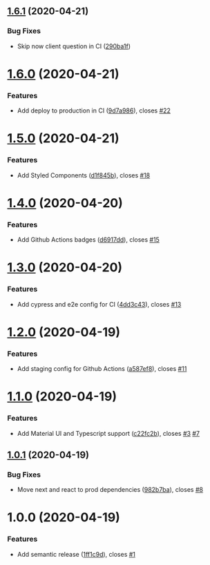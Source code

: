 ## [1.6.1](https://github.com/amalv/guestbook/compare/v1.6.0...v1.6.1) (2020-04-21)


### Bug Fixes

* Skip now client question in CI ([290ba1f](https://github.com/amalv/guestbook/commit/290ba1fe3935dc75fb6e747ae81dee2ce05dafe1))

# [1.6.0](https://github.com/amalv/guestbook/compare/v1.5.0...v1.6.0) (2020-04-21)


### Features

* Add deploy to production in CI ([9d7a986](https://github.com/amalv/guestbook/commit/9d7a98691dc76b8141b5e0108ce3215149d8cfd8)), closes [#22](https://github.com/amalv/guestbook/issues/22)

# [1.5.0](https://github.com/amalv/guestbook/compare/v1.4.0...v1.5.0) (2020-04-21)


### Features

* Add Styled Components ([d1f845b](https://github.com/amalv/guestbook/commit/d1f845bfc16c99965d59448ff32c830bd92ee65e)), closes [#18](https://github.com/amalv/guestbook/issues/18)

# [1.4.0](https://github.com/amalv/guestbook/compare/v1.3.0...v1.4.0) (2020-04-20)


### Features

* Add Github Actions badges ([d6917dd](https://github.com/amalv/guestbook/commit/d6917ddd8994e6adfaffc7591395c4bce0b1bb91)), closes [#15](https://github.com/amalv/guestbook/issues/15)

# [1.3.0](https://github.com/amalv/guestbook/compare/v1.2.0...v1.3.0) (2020-04-20)


### Features

* Add cypress and e2e config for CI ([4dd3c43](https://github.com/amalv/guestbook/commit/4dd3c43241a3ad105dc1217fb154309412909d27)), closes [#13](https://github.com/amalv/guestbook/issues/13)

# [1.2.0](https://github.com/amalv/guestbook/compare/v1.1.0...v1.2.0) (2020-04-19)


### Features

* Add staging config for Github Actions ([a587ef8](https://github.com/amalv/guestbook/commit/a587ef886581c860cb7d0001598eddc481fea8e4)), closes [#11](https://github.com/amalv/guestbook/issues/11)

# [1.1.0](https://github.com/amalv/guestbook/compare/v1.0.1...v1.1.0) (2020-04-19)


### Features

* Add Material UI and Typescript support ([c22fc2b](https://github.com/amalv/guestbook/commit/c22fc2b245646fde6972542a00c19a3eb85c0d48)), closes [#3](https://github.com/amalv/guestbook/issues/3) [#7](https://github.com/amalv/guestbook/issues/7)

## [1.0.1](https://github.com/amalv/guestbook/compare/v1.0.0...v1.0.1) (2020-04-19)


### Bug Fixes

* Move next and react to prod dependencies ([982b7ba](https://github.com/amalv/guestbook/commit/982b7ba24a48813a5ddc0e03f32d293ee2b89fe6)), closes [#8](https://github.com/amalv/guestbook/issues/8)

# 1.0.0 (2020-04-19)


### Features

* Add semantic release ([1ff1c9d](https://github.com/amalv/guestbook/commit/1ff1c9d2b6dc17737cb78f01c6cb99703af7683a)), closes [#1](https://github.com/amalv/guestbook/issues/1)

